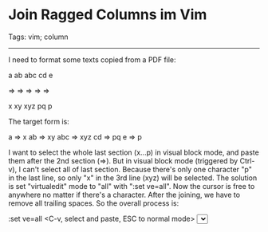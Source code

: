 # Join Ragged Columns im Vim
Tags: vim; column

------

I need to format some texts copied from a PDF file:

a
ab
abc
cd
e

=>
=>
=>
=>
=>

x
xy
xyz
pq
p

The target form is:

a   => x
ab  => xy
abc => xyz
cd  => pq
e   => p

I want to select the whole last section (x...p) in visual block mode, and paste them after the 2nd section (=>). But in visual block mode (triggered by Ctrl-v), I can't select all of last section. Because there's only one character "p" in the last line, so only "x" in the 3rd line (xyz) will be selected. The solution is set "virtualedit" mode to "all" with ":set ve=all". Now the cursor is free to anywhere no matter if there's a character. After the joining, we have to remove all trailing spaces. So the overall process is:

:set ve=all
<C-v, select and paste, ESC to normal mode>
<select all line joined together in visual line mode>
:'<,'>s/\s*//g
:set ve=
